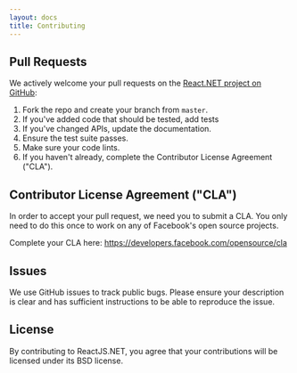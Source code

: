 ```yaml
---
layout: docs
title: Contributing
---
```


Pull Requests
-------------
We actively welcome your pull requests on the
[React.NET project on GitHub](http://github.com/reactjs/React.NET):

1. Fork the repo and create your branch from `master`.
2. If you've added code that should be tested, add tests
3. If you've changed APIs, update the documentation.
4. Ensure the test suite passes.
5. Make sure your code lints.
6. If you haven't already, complete the Contributor License Agreement ("CLA").

Contributor License Agreement ("CLA")
-------------------------------------
In order to accept your pull request, we need you to submit a CLA. You only need
to do this once to work on any of Facebook's open source projects.

Complete your CLA here: <https://developers.facebook.com/opensource/cla>

Issues
------
We use GitHub issues to track public bugs. Please ensure your description is
clear and has sufficient instructions to be able to reproduce the issue.

License
-------
By contributing to ReactJS.NET, you agree that your contributions will be
licensed under its BSD license.
